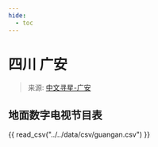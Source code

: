 ```yaml
---
hide:
  - toc
---
```


# 四川 广安

> 来源: [中文寻星-广安](http://dtmb.saoing.com/guangan.htm)

## 地面数字电视节目表

{{ read_csv("../../data/csv/guangan.csv") }}
